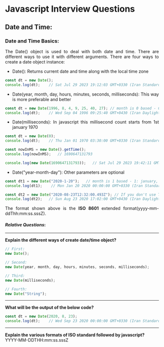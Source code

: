 # Javascript Interview Questions

<div style="text-align: justify">

## Date and Time:

### Date and Time Basics:

The Date() object is used to deal with both date and time. There are different ways to use it with different
arguments. There are four ways to create a date object instance:
* Date(): Returns current date and time along with the local time zone
```javascript
const dt = new Date();
console.log(dt);    // Sat Jul 29 2023 19:12:03 GMT+0330 (Iran Standard Time)
```
* Date(year, month, day, hours, minutes, seconds, milliseconds): This way is more preferable and better
```javascript
const dt = new Date(1996, 8, 4, 9, 25, 40, 27); // month is 0 based - 0: january, 11: december
console.log(dt);    // Wed Sep 04 1996 09:25:40 GMT+0430 (Iran Daylight Time)
```
* Date(milliseconds): In javascript this millisecond count starts from 1st january 1970
```javascript
const dt = new Date(0);
console.log(dt);    // Thu Jan 01 1970 03:30:00 GMT+0330 (Iran Standard Time)

const nowInMS = new Date().getTime();
console.log(nowInMS);   // 1690647131793

console.log(new Date(1690647131793));   // Sat Jul 29 2023 19:42:11 GMT+0330 (Iran Standard Time)
```
* Date("year-month-day"): Other parameters are optional
```javascript
const dt1 = new Date("2020-1-20");   // month is 1 based - 1: january, 12: december
console.log(dt1);    // Mon Jan 20 2020 00:00:00 GMT+0330 (Iran Standard Time)

const dt2 = new Date("2020-08-23T12:32:00.493Z"); // If you don't use T or Z the result may vary from browser to browser
console.log(dt2);   // Sun Aug 23 2020 17:02:00 GMT+0430 (Iran Daylight Time)
```
The format shown above is the **ISO 8601** extended format(yyyy-mm-ddThh:mm:ss.sssZ).

#### *Relative Questions*:

---

**Explain the different ways of create date/time object?**
```javascript
// First:
new Date();

// Second:
new Date(year, month, day, hours, minutes, seconds, milliseconds);

// Third:
new Date(milliseconds);

// Fourth:
new Date("String");
```

---

**What will be the output of the below code?**  
```javascript
const dt = new Date(2020, 8, 23);
console.log(dt);    // Wed Sep 23 2020 00:00:00 GMT+0330 (Iran Standard Time)
```

---

**Explain the various formats of ISO standard followed by javascript?**  
YYYY-MM-DDTHH:mm:ss.sssZ
</div>

